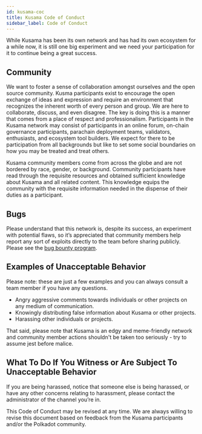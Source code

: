 ```yaml
---
id: kusama-coc
title: Kusama Code of Conduct
sidebar_label: Code of Conduct
---
```


While Kusama has been its own network and has had its own ecosystem for a while now, it is still one big experiment and we need your participation for it to continue being a great success.

## Community

We want to foster a sense of collaboration amongst ourselves and the open source community. Kusma participants exist to encourage the open exchange of ideas and expression and require an environment that recognizes the inherent worth of every person and group. We are here to collaborate, discuss, and even disagree. The key is doing this is a manner that comes from a place of respect and professionalism. Participants in the Kusama network may consist of participants in an online forum, on-chain governance participants, parachain deployment teams, validators, enthusiasts, and ecosystem tool builders. We expect for there to be participation from all backgrounds but like to set some social boundaries on how you may be treated and treat others.

Kusama community members come from across the globe and are not bordered by race, gender, or background. Community participants have read through the requisite resources and obtained sufficient knowledge about Kusama and all related content. This knowledge equips the community with the requisite information needed in the dispense of their duties as a participant.

## Bugs

Please understand that this network is, despite its success, an experiment with potential flaws, so it’s appreciated that community members help report any sort of exploits directly to the team before sharing publicly. Please see the [bug bounty program](kusama-bug-bounty).

## Examples of Unacceptable Behavior

Please note: these are just a few examples and you can always consult a team member if you have any questions.

- Angry aggressive comments towards individuals or other projects on any medium of communication.
- Knowingly distributing false information about Kusama or other projects.
- Harassing other individuals or projects.

That said, please note that Kusama is an edgy and meme-friendly network and community member actions shouldn't be taken too seriously - try to assume jest before malice.

## What To Do If You Witness or Are Subject To Unacceptable Behavior

If you are being harassed, notice that someone else is being harassed, or have any other concerns relating to harassment, please contact the administrator of the channel you’re in.

This Code of Conduct may be revised at any time. We are always willing to revise this document based on feedback from the Kusama participants and/or the Polkadot community.
